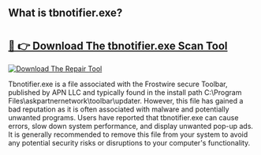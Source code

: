 ## What is tbnotifier.exe? 

# <h2><a href="https://exedetect.com/download.php?tbnotifier.exe">🔗 👉 Download The tbnotifier.exe Scan Tool</a></h2>

[![Download The Repair Tool](https://exedetect.com/download-button.jpg)](https://exedetect.com/download.php?tbnotifier.exe)

Tbnotifier.exe is a file associated with the Frostwire secure Toolbar, published by APN LLC and typically found in the install path C:\Program Files\askpartnernetwork\toolbar\updater. However, this file has gained a bad reputation as it is often associated with malware and potentially unwanted programs. Users have reported that tbnotifier.exe can cause errors, slow down system performance, and display unwanted pop-up ads. It is generally recommended to remove this file from your system to avoid any potential security risks or disruptions to your computer's functionality.